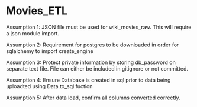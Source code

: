 # Movies_ETL

Assumption 1: JSON file must be used for wiki_movies_raw. This will require a json module import.

Assumption 2: Requirement for postgres to be downloaded in order for sqlalchemy to import create_engine

Assumption 3: Protect private information by storing db_password on separate text file. File can either be included in gitignore or not committed.

Assumption 4: Ensure Database is created in sql prior to data being uploadted using Data.to_sql fuction

Assumption 5: After data load, confirm all columns converted correctly.
